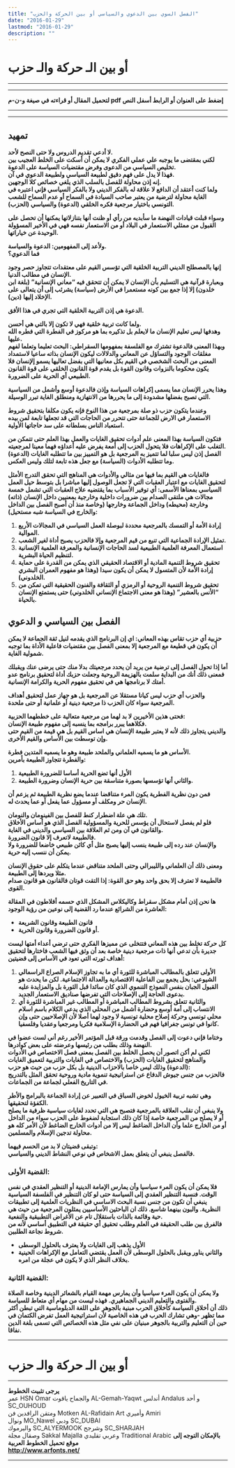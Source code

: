 ```yaml
---
title: "الفصل السوي بين الدعوي والسياسي أو بين الحركة والحزب"
date: "2016-01-29"
lastmod: "2016-01-29"
description: ""
---
```

# **أو بين الـ حركة والـ حزب**

---

---

**لتحميل المقال أو قراءته في صيغة و-ن-م pdf إضغط على العنوان أو الرابط أسفل النص**

---



---

## **تمهيد**

**لا أدعي تقديم الدروس ولا حتى النصح لأحد.  
لكني بمقتضى ما يوجبه علي عملي الفكري لا يمكن أن أسكت على الخلط العجيب بين تخليص السياسي من الدعوى وفرض مقتضيات السياسة على الدعوة.  
فهذا لا يدل على فهم دقيق لطبيعة السياسي ولطبيعة الدعوي في آن.  
إنه إذن محاولة للفصل بالسلب الذي يلغي خصائص كلا الوجهين.  
ولما كنت أعتقد أن الدافع لا علاقة له بالفكر الديني ولا بالفكر السياسي فإني اعتبره في الغاية محاولة لترضية من يعتبر صاحب السيادة في السماح أو عدم السماح للشعب التونسي باختيار مرجعية فكره الخلقي (الدعوة) والسياسي (الحزب).**

**وسواء قبلت قيادات النهضة ما سأبديه من رأي أو ظنت أنها بتنازلاتها يمكنها أن تحصل على القبول من ممثلي الاستعمار في البلاد أو من الاستعمار نفسه فهي في الأخير المسؤولة الوحيدة عن خياراتها.**

**ولأعد إلى المفهومين: الدعوة والسياسة.  
فما الدعوي؟**

**إنها بالمصطلح الديني التربية الخلقية التي تؤسس القيم على معتقدات تتجاوز حصر وجود الإنسان في مطالب الدنيا.  
وبعبارة قرآنية هي التسليم بأن الإنسان لا يمكن أن تتحقق فيه “معاني الإنسانية” (بلغة ابن خلدون) إلا إذا جمع بين كونه مستعمرا في الأرض (سياسة) يشرئب إلى أن يتعالى على الإخلاد إليها (دين).**

**الدعوة هي إذن التربية الخلقية التي تجري في هذا الأفق.**

**ولما كانت تربية خلقية فهي لا تكون إلا بالتي هي أحسن.  
وهدفها ليس تعليم الإنسان ما لايعلم بل تذكيره بما هو مركوز في الفطرة التي فطره الله عليها.  
وبهذا المعنى فالدعوة تشترك مع الفلسفة بمفهومها السقراطي: البحث تعليما وتعلما لفهم مغلقات الوجود والتساؤل عن المعاني والدلالات ليكون الإنسان بذاته ساعيا لاستمداد المعنى من البحث الشخصي في القيم بكل معانيها التي بفضل تعاليها يسمو إلإنسان فلا يكون محكوما بالنزوات وقانون القوة بل يقدم قوة القانون الخلقي على قوة القانون الطبيعي أي الحرية على الضرورة.**

**وهذا يحرر الإنسان مما يسمى إكراهات السياسة وإذن فالدعوة أوسع وأشمل من السياسية التي تصبح بفضلها مشدودة إلى ما يحررها من الانتهازية ومنطلق الغاية تبرر الوسيلة.**

**وعندما يتكون حزب ذو صلة بمرجعية من هذا النوع فإنه يكون مكلفا بتحقيق شروط الاستعمار في الارض للجماعة حتى تتحرر من الحاجات التي قد تجعلها تابعة لمن بيده استعباد الناس بسلطانه على سد حاجاتها الأولية.**

**فتكون السياسة بهذا المعنى علم أدوات تحقيق الغايات والعمل بهذا العلم حتى تتمكن من التغلب على الإكراهات فلا يتحول الحزب إلى أمعة يفرض عليه أعداؤه فهما معينا لمرجعيته.  
الفصل إذن ليس سلبا لما تتميز به المرجعية بل هو التمييز بين ما تتطلبه الغايات (الدعوة) وما تتطلبه الأدوات (السياسة) مع جعل هذه تابعة لتلك وليس العكس.**

**فالغايات هي القيم بما فيها من مثالي والأدوات هي المناهج التي تحقق التدرج الأمثل لتحقيق الغايات مع اعتبار العقبات التي لا تجعل الوصول إليها مباشرا بل بتوسط حيل العمل السياسي بمعناها الأسمى: أي توفير الأسباب بما يقتضيه علاج العقبات التي تشمل خمسة مجالات هي ملتقى الصدام بين ضرورات داخلية وخارجية بمعنيين داخل الإنسان (ذاته) وخارجة (محيطه) وداخل الجماعة وخارجها (وخاصة منذ أن أصبح الفصل بين الداخل والخارج في السياسة شبه مستحيل):**

1. **إرادة الأمة أو التمسك بالمرجعية محددة لبوصلة العمل السياسي في المجالات الأربع الموالية.**
2. **تمثيل الإرادة الجماعية التي تنبع من قيم المرجعية وإلا فالحزب يصبح أداة لغير الشعب.**
3. **استعمال المعرفة العلمية الطبيعية لسد الحاجات الإنسانية والمعرفة العلمية الإنسانية لتنظيم الحياة البشرية.**
4. **تحقيق شروط التنمية المادية أو الاقتصاد الحقيقي الذي يمكن من القدرة على حماية إرادة الأمة لأن المتسول لا يمكن أن يكون سيدا (وهذا هو مفهوم العمران البشري الخلدوني).**
5. **تحقيق شروط التنمية الروحية أو الرمزي أو الثقافة والفنون الحقيقية التي تمكن من “الأنس بالعشير” (وهذا هو معنى الاجتماع الإنساني الخلدوني) حتى يستمتع الإنسان بالحياة.**

## **الفصل بين السياسي و الدعوي**

**حزبية أي حزب تقاس بهذه المعاني: اي إن البرنامج الذي يقدمه لنيل ثقة الجماعة لا يمكن أن يكون في قطيعة مع المرجعية إلا بمعنى الفصل بين مقتضيات فاعلية الأداة بما توجبه شمولية الغاية.**

**أما إذا تحول الفصل إلى ترضية من يريد أن يحدد مرجعيتك بدلا منك حتى يرضى عنك ويقبلك فمعنى ذلك أنك من البداية سلمت بالهزيمة الروحية وجعلت حزبك أداة لتحقيق برنامج عدو أمتك لا برنامجها هي في تحقيق مفهوم الحرية والكرامة الإنسانية.**

**والحزب أي حزب ليس كيانا مستقلا عن المرجعية بل هو جهاز عمل لتحقيق أهداف المرجعية سواء كان الحزب ذا مرجعية دينية أو علمانية أو حتى ملحدة.**

**فحتى هذين الأخيرين لا بد لهما من مرجعية متعالية على خططهما الحزبية:  
فكلاهما يبرر برامجه بما ينسبه إلى مفهوم طبيعة الإنسان.  
والديني يتجاوز ذلك لأنه لا يعتبر طبيعة الإنسان هي اساس القيم بل هي قيمة من القيم حتى وإن توسطت بين الأساس والقيم الأخرى.**

**الأساس هو ما يسميه العلماني والملحد طبيعة وهو ما يسميه المتدين فطرة.  
والفطرة تتجاوز الطبيعة بأمرين:**

1. **الأول أنها تضع الحرية أساسا للضرورة الطبيعية**
2. **والثاني أنها تؤسسها بصورة متناسقة بين حرية الإنسان وضرورة الطبيعة.**

**فمن دون نظرية الفطرية يكون المرء متناقضا عندما يضع نظرية الطبيعة ثم يزعم أن الإنسان حر ومكلف أو مسؤول عما يفعل أو عما يحدث له.**

**تلك هي علة اضطرار كنط للفصل بين الفينومان والنومان.  
فلو لم يفصل لاستحال أن يؤسس للحرية والمسؤولية الفصل الذي هو أساس الأخلاق والقانون في آن ومن ثم العلاقة بين السياسي والديني في الغاية.  
فالطبيعة لاتعرف إلا قانون الضرورة.  
والإنسان عند رده إلى طبيعة ينسب إليها يصبح مثل أي كائن طبيعي خاضعا للضرورة ولا يمكن أن ننسب إليه حرية.**

**ومعنى ذلك أن العلماني والليبرالي وحتى الملحد متناقض عندما يتكلم على حقوق الإنسان مثلا ويردها إلى الطبيعة.  
فالطبيعة لا تعترف إلا بحق واحد وهو حق القوة: إذا التقت قوتان فالقانون هو قانون صدام القوى.**

**ها نحن إذن أمام مشكل سقراط وكاليكلاس المشكل الذي حسمه أفلاطون في المقالة العاشرة من الشرائع عندما رد القضية إلى نوعين من رؤية الوجود:**

* **قانون الطبيعة وقانون الشريعة**
* **أو قانون الضرورة وقانون الحرية.**

**كل حركة تخلط بين هذه المعاني فتتخلى عن مميزها الفكري حتى ترضي أعداء أمتها ليست جديرة بأن تدعي أنها ذات مرجعية دينية خاصة بعد أن وثق فيها الشعب فاختارها لتحقيق أهداف ثورته التي تعود في الأساس إلى قضيتين:**

1. **الأولى تتعلق بالمطالب المباشرة للثورة أي ما به تجاوز الإسلام الصراع الراسمالي الشيوعي: بحل يجمع بين الفاعلية الاقتصادية والعدالة الاجتماعية. لكن ما يحدث هو القبول الجبان بنفس النموذج التنموي الذي كان سائدا قبل الثورة بل والمزايدة عليه بدعوى الحاجة إلى الإصلاحات التي تفرضها صناديق الاستعمار الجديد.**
2. **والثانية تتعلق بشروط المطالب المباشرة أو المطالب غير المباشرة للثورة أي الانتساب إلى أمة أوسع وحضارة أشمل من المحلي الذي يدعي الكلام باسم اسلام محلي تونسي وحركة إصلاح محلية تونسية لا وجود لهما أصلا لأن الإصلاحيين حتى وإن كانوا في تونس جغرافيا فهم في الحضارة الإسلامية فكريا ومرجعيا وعقديا وفلسفيا.**

**وختاما فإني دعوت إلى الفصل وقدمت ورقة قبل المؤتمر الأخير رغم أني لست عضوا في النهضة وذلك بطلب من رئيسها وعرضته على بعض كوادرها.  
لكني لم أكن اتصور أن يحصل الخلط بين الفصل بمعنى فصل الاختصاص في الأدوات والمناهج لتحقيق الغايات (الحزب) والاختصاص في الغايات والتربية لتعميق الغايات (الدعوة) وذلك ليس خاصا بالاحزاب الدينية بل بكل حزب من حيث هو حزب:  
فالحزب من جنس جيوش الدفاع عن استراتيجية تنموية مادية وروحية تحقق المثل بالتدريج في التاريخ الفعلي لجماعة من الجماعات.**

**وهي تشبه تربية الخيول لخوض السباق في التعبير عن إرادة الجماعة بالبرامج والأطر الكفؤة لتحقيقها.  
ولا ينبغي أن تقلب العلاقة بالمرجعية فتصبح هي التي تحدد لغايات سياسية ظرفية ما يصلح أو لا يصلح من المرجعية خاصة إذا كان ذلك استجابة لضغوط على الحزب سواء من الداخل أو من الخارج علما وأن الداخل الضاغط ليس إلا من أدوات الخارج الضاغط لأن الأمر كله هو محاولة تدجين الإسلام والمسلمين.**

**وتبقى قضيتان لا بد من الحسم فيهما:  
فالفصل ينبغي أن يتعلق بعمل الاشخاص في نوعي النشاط الديني والسياسي.**

### القضية الأولى:

**فلا يمكن أن يكون المرء سياسيا وأن يمارس الإمامة الدينية أو التنظير العقدي في نفس الوقت. فنسبة التنظير العقدي إلى السياسة حتى لو كان التنظير في الفلسفة السياسية ينبغي أن تكون من جنس نسبة البحث الاساسي في النظريات العلمية إلى تطبيقات النظرية. والبون بينهما شاسع. ذلك ان الباحثين الأساسيين يمثلون المرجعية من حيث هي حية وقائمة بالذات باستقلال تام عن الأغراض التطبيقية والنفعية.  
فالفرق بين طلب الحقيقة في العلم وطلب تحقيق أي حقيقة في التطبيق أساسي لأنه من شروط نجاعة الطلبين.**

* **الأول يذهب إلى الغايات ولا يعترف بالحلول الوسطى**
* **والثاني يناور ويقبل بالحلول الوسطى لأن العمل يقتضي التعامل مع الإكراهات الحينية بخلاف النظر الذي لا يكون في عجلة من امره.**

### القضية الثانية:

**ولا يمكن أن يكون المرء سياسيا وأن يمارس مهمة القيام بالشعائر الدينية وخاصة الصلاة والفتوى والتعليم الديني الجماهيري. فهذه ليست من مهام أي متعاط للسياسة.  
ذلك أن أخلاق السياسة كأخلاق الحرب مبنية بالجوهر على اللغة الدبلوماسية التي تبطن أكثر مما تظهر -وهي تشارك الحرب في هذه الخاصية لأن استراتيجية العمل تفرض الكتمان في حين أن التعليم والتربية بالجوهر مبنيان على نفي مثل هذه الخصائص التي تسمى بلغة الدين نفاقا.**

---

# **أو بين الـ حركة والـ حزب**

---

**يرجى تثبيت الخطوط**   
 عمر HSN Omar  والجماح ياقوت AL-Gemah-Yaqwt  أندلس Andalus  و أحد SC\_OUHOUD  
 ومتقن الرافدين فن Motken AL-Rafidain Art  وأميري Amiri   
 ونوال MO\_Nawel  ودبي SC\_DUBAI   
 واليرموك SC\_ALYERMOOK  وشرجح SC\_SHARJAH   
 وصقال مجلة Sakkal Majalla وعربي تقليدي Traditional Arabic  **بالإمكان التوجه إلى موقع تحميل الخطوط العربية  
 http://www.arfonts.net/**

---

###